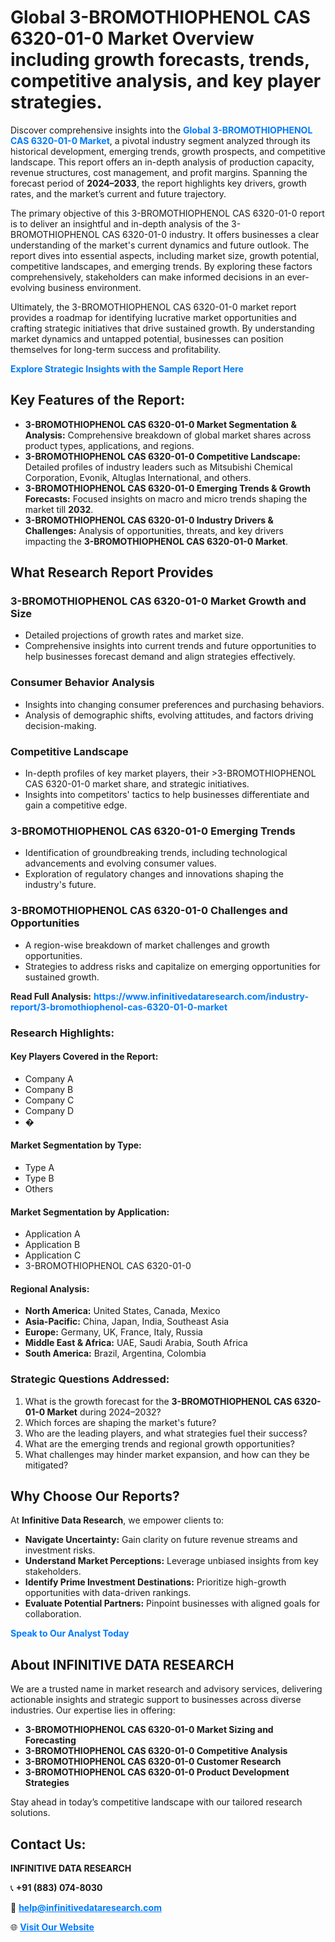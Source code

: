 <h1>Global 3-BROMOTHIOPHENOL CAS 6320-01-0 Market Overview including growth forecasts, trends, competitive analysis, and key player strategies.</h1>
<p>
Discover comprehensive insights into the 
<a href="https://www.infinitivedataresearch.com/industry-report/3-bromothiophenol-cas-6320-01-0-market" rel="dofollow" style="color: #007BFF; text-decoration: none;"><strong>Global 3-BROMOTHIOPHENOL CAS 6320-01-0 Market</strong></a>, a pivotal industry segment analyzed through its historical development, emerging trends, growth prospects, and competitive landscape. This report offers an in-depth analysis of production capacity, revenue structures, cost management, and profit margins. Spanning the forecast period of <strong>2024–2033</strong>, the report highlights key drivers, growth rates, and the market’s current and future trajectory.
</p>
<p>
The primary objective of this 3-BROMOTHIOPHENOL CAS 6320-01-0 report is to deliver an insightful and in-depth analysis of the 3-BROMOTHIOPHENOL CAS 6320-01-0 industry. It offers businesses a clear understanding of the market's current dynamics and future outlook. The report dives into essential aspects, including market size, growth potential, competitive landscapes, and emerging trends. By exploring these factors comprehensively, stakeholders can make informed decisions in an ever-evolving business environment.
</p>
<p>
Ultimately, the 3-BROMOTHIOPHENOL CAS 6320-01-0 market report provides a roadmap for identifying lucrative market opportunities and crafting strategic initiatives that drive sustained growth. By understanding market dynamics and untapped potential, businesses can position themselves for long-term success and profitability.
</p>
<p>
<a href="https://www.infinitivedataresearch.com/request-sample/reportId=102915" style="color: #007BFF; text-decoration: none;"><strong>Explore Strategic Insights with the Sample Report Here</strong></a>
</p>

<h2>Key Features of the Report:</h2>
<ul>
<li><strong>3-BROMOTHIOPHENOL CAS 6320-01-0 Market Segmentation & Analysis:</strong> Comprehensive breakdown of global market shares across product types, applications, and regions.</li>
<li><strong>3-BROMOTHIOPHENOL CAS 6320-01-0 Competitive Landscape:</strong> Detailed profiles of industry leaders such as Mitsubishi Chemical Corporation, Evonik, Altuglas International, and others.</li>
<li><strong>3-BROMOTHIOPHENOL CAS 6320-01-0 Emerging Trends & Growth Forecasts:</strong> Focused insights on macro and micro trends shaping the market till <strong>2032</strong>.</li>
<li><strong>3-BROMOTHIOPHENOL CAS 6320-01-0 Industry Drivers & Challenges:</strong> Analysis of opportunities, threats, and key drivers impacting the <strong>3-BROMOTHIOPHENOL CAS 6320-01-0 Market</strong>.</li>
</ul>

<h2>What Research Report Provides</h2>
<h3>3-BROMOTHIOPHENOL CAS 6320-01-0 Market Growth and Size</h3>
<ul>
<li>Detailed projections of growth rates and market size.</li>
<li>Comprehensive insights into current trends and future opportunities to help businesses forecast demand and align strategies effectively.</li>
</ul>

<h3>Consumer Behavior Analysis</h3>
<ul>
<li>Insights into changing consumer preferences and purchasing behaviors.</li>
<li>Analysis of demographic shifts, evolving attitudes, and factors driving decision-making.</li>
</ul>

<h3>Competitive Landscape</h3>
<ul>
<li>In-depth profiles of key market players, their >3-BROMOTHIOPHENOL CAS 6320-01-0 market share, and strategic initiatives.</li>
<li>Insights into competitors' tactics to help businesses differentiate and gain a competitive edge.</li>
</ul>

<h3>3-BROMOTHIOPHENOL CAS 6320-01-0 Emerging Trends</h3>
<ul>
<li>Identification of groundbreaking trends, including technological advancements and evolving consumer values.</li>
<li>Exploration of regulatory changes and innovations shaping the industry's future.</li>
</ul>

<h3>3-BROMOTHIOPHENOL CAS 6320-01-0 Challenges and Opportunities</h3>
<ul>
<li>A region-wise breakdown of market challenges and growth opportunities.</li>
<li>Strategies to address risks and capitalize on emerging opportunities for sustained growth.</li>
</ul>
<p><strong>Read Full Analysis:</strong> <a href="https://www.infinitivedataresearch.com/industry-report/3-bromothiophenol-cas-6320-01-0-market" rel="dofollow" style="color: #007BFF; text-decoration: none;"><strong>https://www.infinitivedataresearch.com/industry-report/3-bromothiophenol-cas-6320-01-0-market</strong></a></p>
<h3>Research Highlights:</h3>
<h4>Key Players Covered in the Report:</h4>
<ul><li>Company A</li><li>Company B</li><li>Company C</li><li>Company D</li><li>�</li></ul>
<h4>Market Segmentation by Type:</h4>
<ul><li>Type A</li><li>Type B</li><li>Others</li></ul>
<h4>Market Segmentation by Application:</h4>
<ul><li>Application A</li><li>Application B</li><li>Application C</li><li>3-BROMOTHIOPHENOL CAS 6320-01-0</li></ul>

<h4>Regional Analysis:</h4>
<ul>
<li><strong>North America:</strong> United States, Canada, Mexico</li>
<li><strong>Asia-Pacific:</strong> China, Japan, India, Southeast Asia</li>
<li><strong>Europe:</strong> Germany, UK, France, Italy, Russia</li>
<li><strong>Middle East & Africa:</strong> UAE, Saudi Arabia, South Africa</li>
<li><strong>South America:</strong> Brazil, Argentina, Colombia</li>
</ul>

<h3>Strategic Questions Addressed:</h3>
<ol>
<li>What is the growth forecast for the <strong>3-BROMOTHIOPHENOL CAS 6320-01-0 Market</strong> during 2024–2032?</li>
<li>Which forces are shaping the market's future?</li>
<li>Who are the leading players, and what strategies fuel their success?</li>
<li>What are the emerging trends and regional growth opportunities?</li>
<li>What challenges may hinder market expansion, and how can they be mitigated?</li>
</ol>

<h2>Why Choose Our Reports?</h2>
<p>At <strong>Infinitive Data Research</strong>, we empower clients to:</p>
<ul>
<li><strong>Navigate Uncertainty:</strong> Gain clarity on future revenue streams and investment risks.</li>
<li><strong>Understand Market Perceptions:</strong> Leverage unbiased insights from key stakeholders.</li>
<li><strong>Identify Prime Investment Destinations:</strong> Prioritize high-growth opportunities with data-driven rankings.</li>
<li><strong>Evaluate Potential Partners:</strong> Pinpoint businesses with aligned goals for collaboration.</li>
</ul>
<p><a href="https://www.infinitivedataresearch.com/industry-report/3-bromothiophenol-cas-6320-01-0-market" rel="dofollow" style="color: #007BFF; text-decoration: none;"><strong>Speak to Our Analyst Today</strong></a></p>

<h2>About INFINITIVE DATA RESEARCH</h2>
<p>We are a trusted name in market research and advisory services, delivering actionable insights and strategic support to businesses across diverse industries. Our expertise lies in offering:</p>
<ul>
<li><strong>3-BROMOTHIOPHENOL CAS 6320-01-0 Market Sizing and Forecasting</strong></li>
<li><strong>3-BROMOTHIOPHENOL CAS 6320-01-0 Competitive Analysis</strong></li>
<li><strong>3-BROMOTHIOPHENOL CAS 6320-01-0 Customer Research</strong></li>
<li><strong>3-BROMOTHIOPHENOL CAS 6320-01-0 Product Development Strategies</strong></li>
</ul>
<p>Stay ahead in today’s competitive landscape with our tailored research solutions.</p>

<h2>Contact Us:</h2>
<p><strong>INFINITIVE DATA RESEARCH</strong></p>
<p>📞 <strong>+91 (883) 074-8030</strong></p>
<p>📧 <strong><a href="mailto:help@infinitivedataresearch.com" style="color: #007BFF;">help@infinitivedataresearch.com</a></strong></p>
<p>🌐 <strong><a href="https://www.infinitivedataresearch.com" rel="dofollow" style="color: #007BFF;">Visit Our Website</a></strong></p>